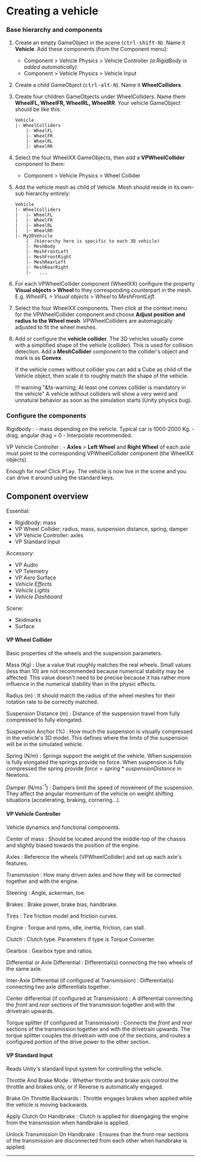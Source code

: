 # Creating a vehicle

### Base hierarchy and components

1.	Create an empty GameObject in the scene (<kbd>ctrl-shift-N</kbd>). Name it **Vehicle**. Add
	these components (from the Component menu):

	- Component > Vehicle Physics > Vehicle Controller _(a RigidBody is added automatically)_
	- Component > Vehicle Physics > Vehicle Input

2.	Create a child GameObject (<kbd>ctrl-alt-N</kbd>). Name it **WheelColliders**.

3.	Create four children GameObjects under WheelColliders. Name them **WheelFL, WheelFR, WheelRL,
	WheelRR**. Your vehicle GameObject should be like this:

		Vehicle
		|- WheelColliders
			|- WheelFL
			|- WheelFR
			|- WheelRL
			|- WheelRR

4.	Select the four WheelXX GameObjects, then add a **VPWheelCollider** component to them:

	- Component > Vehicle Physics > Wheel Collider

5.	Add the vehicle mesh as child of Vehicle. Mesh should reside in its own-sub hierarchy entirely:

		Vehicle
		|- WheelColliders
		|	|- WheelFL
		|	|- WheelFR
		|	|- WheelRL
		|	|- WheelRR
        |- My3DVehicle
			|  (hierarchy here is specific to each 3D vehicle)
			|- MeshBody
			|- MeshFrontLeft
			|- MeshFrontRight
			|- MeshRearLeft
			|- MeshRearRight
			|-   ...

6.	For each VPWheelCollider component (WheelXX) configure the property **Visual objects > Wheel**
	to they corresponding counterpart in the mesh. E.g. _WheelFL > Visual objects > Wheel_ to
	_MeshFrontLeft_.

7.	Select the four WheelXX components. Then click at the context menu for the VPWheelCollider
	component and choose **Adjust position and radius to the Wheel mesh**. VPWheelColliders are
	automagically adjusted to fit the wheel meshes.

8.	Add or configure the **vehicle collider**. The 3D vehicles usually come with a simplified shape
	of the vehicle (collider). This is used for collision detection. Add a **MeshCollider**
	component to the collider's object and mark is as **Convex**.

	If the vehicle comes without collider you can add a Cube as child of the Vehicle object, then
	scale it to roughly match the shape of the vehicle.

	!!! warning "&fa-warning; At least one convex collider is mandatory in the vehicle"
		A vehicle without colliders will show a very weird and unnatural behavior as soon as the
		simulation starts (Unity physics bug).

### Configure the components

Rigidbody
:	- mass depending on the vehicle. Typical car is 1000-2000 Kg.
	- drag, angular drag = 0
	- Interpolate recommended.

VP Vehicle Controller
:	- **Axles** > **Left Wheel** and **Right Wheel** of each axle must point to the corresponding
		VPWheelCollider component (the WheelXX objects).

Enough for now! Click <kbd>Play</kbd>. The vehicle is now live in the scene and you can drive it
around using the standard keys.

## Component overview

Essential:

- Rigidbody: mass
- VP Wheel Collider: radius, mass, suspension distance, spring, damper
- VP Vehicle Controller: axles
- VP Standard Input

Accessory:

- VP Audio
- VP Telemetry
- VP Aero Surface
- _Vehicle Effects_
- _Vehicle Lights_
- _Vehicle Dashboard_

Scene:

- Skidmarks
- Surface


#### VP Wheel Collider

Basic properties of the wheels and the suspension parameters.

Mass (Kg)
: 	Use a value that roughly matches the real wheels. Small values (less than 10) are
	not recommended because numerical stability may be affected. This value doesn't need to be
	precise because it has rather more influence in the numerical stability than in the physic
	effects.

Radius (m)
:	It should match the radius of the wheel meshes for their rotation rate to be correctly matched.

Suspension Distance (m)
: 	Distance of the suspension travel from fully compressed to fully elongated.

Suspension Anchor (%)
:	How much the suspension is visually compressed in the vehicle's 3D model. This defines where
	the limits of the suspension will be in the simulated vehicle.

Spring (N/m)
:	Springs support the weight of the vehicle. When suspension is fully elongated
	the springs provide no force. When suspension is fully compressed the spring provide
	$force = spring * suspensionDistance$ in Newtons.

Damper (N/ms<sup>-1</sup>)
:	Dampers limit the speed of movement of the suspension. They affect the angular momentum
	of the vehicle on weight shifting situations (accelerating, braking, cornering...).

#### VP Vehicle Controller

Vehicle dynamics and functional components.

Center of mass
:	Should be located around the middle-top of the chassis and slightly biased towards the position
	of the engine.

Axles
:	Reference the wheels (VPWheelCollider) and set up each axle's features.

Transmission
:	How many driven axles and how they will be connected together and with the engine.

Steering
:	Angle, ackerman, toe.

Brakes
:	Brake power, brake bias, handbrake.

Tires
:	Tire friction model and friction curves.

Engine
:	Torque and rpms, idle, inertia, friction, can stall.

Clutch
:	Clutch type. Parameters if type is Torque Converter.

Gearbox
:	Gearbox type and ratios.

Differential or Axle Differential
:	Differential(s) connecting the two wheels of the same axle.

Inter-Axle Differential (if configured at Transmission)
:	Differential(s) connecting two axle differentials together.

Center differential (if configured at Transmission)
:	A differential connecting the _front_ and _rear_ sections of the transmission together and with
	the drivetrain upwards.

Torque splitter (if configured at Transmission)
:	Connects the _front_ and _rear_ sections of the transmission together and with the drivetrain
	upwards. The torque splitter couples the drivetrain with one of the sections, and routes a
	configured portion of the drive power to the other section.


#### VP Standard Input

Reads Unity's standard Input system for controlling the vehicle.

Throttle And Brake Mode
:	Whether throttle and brake axis control the throttle and brakes only, or if Reverse is
	automatically engaged.

Brake On Throttle Backwards
:	Throttle engages brakes when applied while the vehicle is moving backwards.

Apply Clutch On Handbrake
:	Clutch is applied for disengaging the engine from the transmission when handbrake is applied.

Unlock Transmission On Handbrake
:	Ensures than the front-rear sections of the transmission are disconnected from each other when
	handbrake is applied.

---